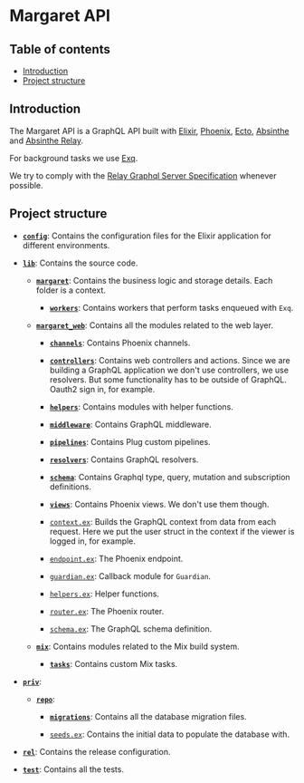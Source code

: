 # Margaret API

## Table of contents

* [Introduction](#introduction)
* [Project structure](#project-structure)

## Introduction

The Margaret API is a GraphQL API built with
[Elixir](https://elixir-lang.org/),
[Phoenix](https://hexdocs.pm/phoenix/overview.html),
[Ecto](https://hexdocs.pm/ecto/Ecto.html),
[Absinthe](https://hexdocs.pm/absinthe/overview.html)
and [Absinthe Relay](https://hexdocs.pm/absinthe_relay/Absinthe.Relay.html).

For background tasks we use [Exq](https://hexdocs.pm/exq/readme.html).

We try to comply with the
[Relay Graphql Server Specification](https://facebook.github.io/relay/docs/en/graphql-server-specification.html) whenever possible.

## Project structure

* [**`config`**](./config): Contains the configuration files for the Elixir application
  for different environments.

* [**`lib`**](./lib): Contains the source code.

  * [**`margaret`**](./lib/margaret): Contains the business logic and storage details.
    Each folder is a context.

    * [**`workers`**](./lib/margaret/workers): Contains workers that perform
      tasks enqueued with `Exq`.

  * [**`margaret_web`**](./lib/margaret_web): Contains all the modules related to the web layer.

    * [**`channels`**](./lib/margaret_web/channels): Contains Phoenix channels.

    * [**`controllers`**](./lib/margaret_web/controllers): Contains web controllers and actions.
      Since we are building a GraphQL application we don't use controllers, we use resolvers.
      But some functionality has to be outside of GraphQL. Oauth2 sign in, for example.

    * [**`helpers`**](./lib/margaret_web/helpers): Contains modules with helper functions.

    * [**`middleware`**](./lib/margaret_web/middleware): Contains GraphQL middleware.

    * [**`pipelines`**](./lib/margaret_web/pipelines): Contains Plug custom pipelines.

    * [**`resolvers`**](./lib/margaret_web/resolvers): Contains GraphQL resolvers.

    * [**`schema`**](./lib/margaret_web/resolvers): Contains Graphql type, query,
      mutation and subscription definitions.

    * [**`views`**](./lib/margaret_web/views): Contains Phoenix views. We don't use them though.

    * [`context.ex`](./lib/margaret_web/context.ex): Builds the GraphQL context
      from data from each request.
      Here we put the user struct in the context if the viewer is logged in, for example.

    * [`endpoint.ex`](./lib/margaret_web/endpoint.ex): The Phoenix endpoint.

    * [`guardian.ex`](./lib/margaret_web/guardian.ex): Callback module for `Guardian`.

    * [`helpers.ex`](./lib/margaret_web/helpers.ex): Helper functions.

    * [`router.ex`](./lib/margaret_web/router.ex): The Phoenix router.

    * [`schema.ex`](./lib/margaret_web/schema.ex): The GraphQL schema definition.

  * [**`mix`**](./lib/mix): Contains modules related to the Mix build system.

    * [**`tasks`**](./lib/mix/tasks): Contains custom Mix tasks.

* [**`priv`**](./priv):

  * [**`repo`**](./priv/repo):

    * [**`migrations`**](./priv/repo/migrations): Contains all the database migration files.

    * [`seeds.ex`](./priv/repo/seeds.exs): Contains the initial data to populate the database with.

* [**`rel`**](./rel): Contains the release configuration.

* [**`test`**](./test): Contains all the tests.
